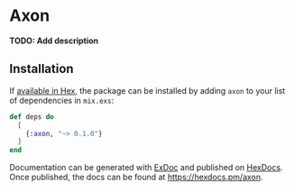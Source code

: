 # Axon

**TODO: Add description**

## Installation

If [available in Hex](https://hex.pm/docs/publish), the package can be installed
by adding `axon` to your list of dependencies in `mix.exs`:

```elixir
def deps do
  [
    {:axon, "~> 0.1.0"}
  ]
end
```

Documentation can be generated with [ExDoc](https://github.com/elixir-lang/ex_doc)
and published on [HexDocs](https://hexdocs.pm). Once published, the docs can
be found at <https://hexdocs.pm/axon>.

